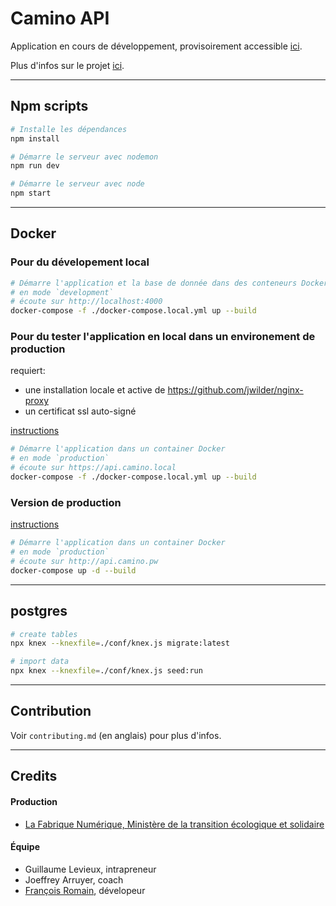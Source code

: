 # Camino API

Application en cours de développement, provisoirement accessible [ici](https://camino.site).

Plus d'infos sur le projet [ici](http://camino.beta.gouv.fr/).

---

## Npm scripts

```bash
# Installe les dépendances
npm install

# Démarre le serveur avec nodemon
npm run dev

# Démarre le serveur avec node
npm start
```

---

## Docker

### Pour du dévelopement local

```bash
# Démarre l'application et la base de donnée dans des conteneurs Docker
# en mode `development`
# écoute sur http://localhost:4000
docker-compose -f ./docker-compose.local.yml up --build
```

### Pour du tester l'application en local dans un environement de production

requiert:

* une installation locale et active de https://github.com/jwilder/nginx-proxy
* un certificat ssl auto-signé

[instructions](https://medium.com/@francoisromain/set-a-local-web-development-environment-with-custom-urls-and-https-3fbe91d2eaf0)

```bash
# Démarre l'application dans un container Docker
# en mode `production`
# écoute sur https://api.camino.local
docker-compose -f ./docker-compose.local.yml up --build
```

### Version de production

[instructions](https://medium.com/@francoisromain/host-multiple-websites-with-https-inside-docker-containers-on-a-single-server-18467484ab95)

```bash
# Démarre l'application dans un container Docker
# en mode `production`
# écoute sur http://api.camino.pw
docker-compose up -d --build
```

---

## postgres

```bash
# create tables
npx knex --knexfile=./conf/knex.js migrate:latest

# import data
npx knex --knexfile=./conf/knex.js seed:run
```

---

## Contribution

Voir `contributing.md` (en anglais) pour plus d'infos.

---

## Credits

#### Production

* [La Fabrique Numérique, Ministère de la transition écologique et solidaire](https://www.ecologique-solidaire.gouv.fr/inauguration-fabrique-numerique-lincubateur-des-ministeres-charges-lecologie-et-des-territoires)

#### Équipe

* Guillaume Levieux, intrapreneur
* Joeffrey Arruyer, coach
* [François Romain](http://francoisromain.com), dévelopeur
